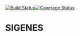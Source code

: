 [![Build Status](https://travis-ci.org/enesleon/sigenes.svg?branch=produccion)](https://travis-ci.org/enesleon/sigenes)[![Coverage Status](https://coveralls.io/repos/github/enesleon/sigenes/badge.svg?branch=produccion)](https://coveralls.io/github/enesleon/sigenes?branch=produccion)


SIGENES
=======